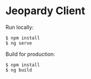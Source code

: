 # Jeopardy Client

Run locally:
```
$ npm install 
$ ng serve
```

Build for production: 
```
$ npm install 
$ ng build 
```
